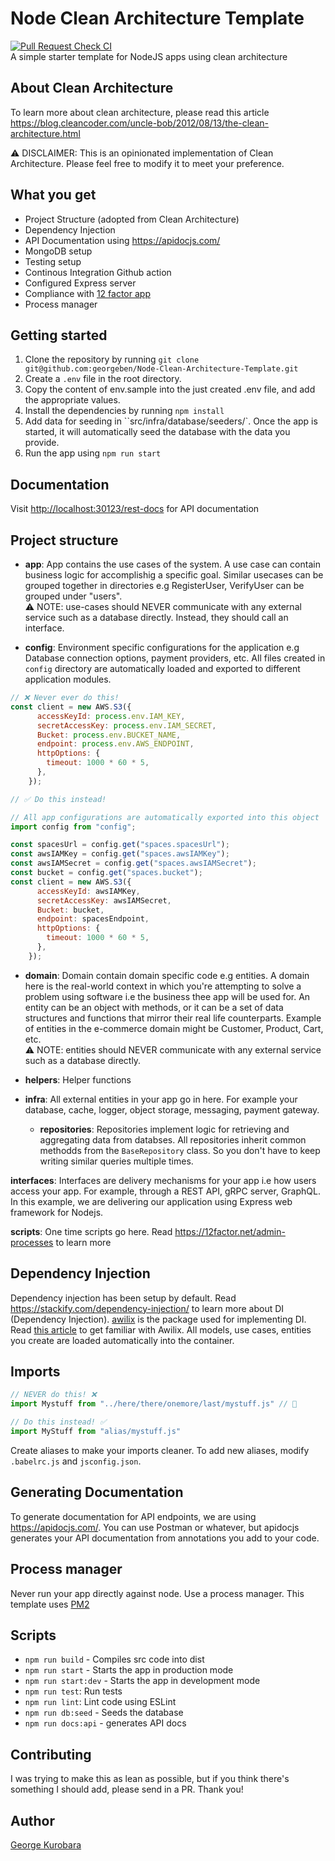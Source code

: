 # Node Clean Architecture Template

[![Pull Request Check CI](https://github.com/georgeben/Node-Clean-Architecture-Template/actions/workflows/ci.yml/badge.svg)](https://github.com/georgeben/Node-Clean-Architecture-Template/actions/workflows/ci.yml) \
A simple starter template for NodeJS apps using clean architecture 

## About Clean Architecture
To learn more about clean architecture, please read this article https://blog.cleancoder.com/uncle-bob/2012/08/13/the-clean-architecture.html

:warning: DISCLAIMER: This is an opinionated implementation of Clean Architecture. Please feel free to modify it to meet your preference.

## What you get
- Project Structure (adopted from Clean Architecture)
- Dependency Injection
- API Documentation using https://apidocjs.com/
- MongoDB setup
- Testing setup
- Continous Integration Github action
- Configured Express server
- Compliance with [12 factor app](https://12factor.net/)
- Process manager

## Getting started
1. Clone the repository by running `git clone git@github.com:georgeben/Node-Clean-Architecture-Template.git`
2. Create a `.env` file in the root directory. 
3. Copy the content of env.sample into the just created .env file, and add the appropriate values.
4. Install the dependencies by running `npm install`
5. Add data for seeding in ``src/infra/database/seeders/`. Once the app is started, it will automatically seed the database with the data you provide.
6. Run the app using `npm run start`

## Documentation
Visit [http://localhost:30123/rest-docs](http://localhost:30123/rest-docs) for API documentation

## Project structure
- **app**: App contains the use cases of the system. A use case can contain business logic for accomplishig a specific goal. Similar usecases can be grouped together in directories e.g RegisterUser, VerifyUser can be grouped under "users".\
:warning:  NOTE: use-cases should NEVER communicate with any external service such as a database directly. Instead, they should call an interface.

- **config**: Environment specific configurations for the application e.g Database connection options, payment providers, etc. All files created in `config` directory are automatically loaded and exported to 
different application modules.  
```js
// ❌ Never ever do this!
const client = new AWS.S3({
      accessKeyId: process.env.IAM_KEY,
      secretAccessKey: process.env.IAM_SECRET,
      Bucket: process.env.BUCKET_NAME,
      endpoint: process.env.AWS_ENDPOINT,
      httpOptions: {
        timeout: 1000 * 60 * 5,
      },
    });
```

```js
// ✅ Do this instead!

// All app configurations are automatically exported into this object
import config from "config";

const spacesUrl = config.get("spaces.spacesUrl");
const awsIAMKey = config.get("spaces.awsIAMKey");
const awsIAMSecret = config.get("spaces.awsIAMSecret");
const bucket = config.get("spaces.bucket");
const client = new AWS.S3({
      accessKeyId: awsIAMKey,
      secretAccessKey: awsIAMSecret,
      Bucket: bucket,
      endpoint: spacesEndpoint,
      httpOptions: {
        timeout: 1000 * 60 * 5,
      },
    });
```


- **domain**: Domain contain domain specific code e.g entities. A domain here is the real-world context in which you're attempting to solve a problem using software i.e the business thee app will be used for. 
An entity can be an object with methods, or it can be a set of data structures and functions that mirror their real life counterparts. Example of entities in the e-commerce domain might be Customer, Product, Cart, etc. \
:warning:  NOTE: entities should NEVER communicate with any external service such as a database directly.

- **helpers**: Helper functions


- **infra**: All external entities in your app go in here. For example your database, cache, logger, object storage, messaging, payment gateway.
  - **repositories**: Repositories implement logic for retrieving and aggregating data from databses. All repositories inherit common methodds from the `BaseRepository` class. So you don't have to keep writing similar queries multiple times.
  
 **interfaces**: Interfaces are delivery mechanisms for your app i.e how users access your app. For example, through a REST API, gRPC server, GraphQL. In this example, we are delivering our application using Express web framework for Nodejs.
 
 **scripts**: One time scripts go here. Read https://12factor.net/admin-processes to learn more
 
 
## Dependency Injection
Dependency injection has been setup by default. Read https://stackify.com/dependency-injection/ to learn more about DI (Dependency Injection). [awilix](https://www.npmjs.com/package/awilix) is the package used for implementing DI. Read [this article](https://medium.com/@Jeffijoe/dependency-injection-in-node-js-2016-edition-f2a88efdd427) to get familiar with Awilix. All models, use cases, entities you create are loaded automatically into the container.

## Imports
```js
// NEVER do this! ❌
import Mystuff from "../here/there/onemore/last/mystuff.js" // 🤮
```


```js
// Do this instead! ✅
import MyStuff from "alias/mystuff.js"
```
Create aliases to make your imports cleaner. To add new aliases, modify `.babelrc.js` and `jsconfig.json`.


## Generating Documentation
To generate documentation for API endpoints, we are using https://apidocjs.com/. You can use Postman or whatever, but apidocjs generates your API documentation from annotations you add to your code.  


## Process manager
Never run your app directly against node. Use a process manager. This template uses [PM2](https://pm2.keymetrics.io/)

## Scripts
- `npm run build` - Compiles src code into dist
- `npm run start` - Starts the app in production mode
- `npm run start:dev` - Starts the app in development mode
- `npm run test`: Run tests
- `npm run lint`: Lint code using ESLint
- `npm run db:seed` - Seeds the database
- `npm run docs:api` - generates API docs

## Contributing
I was trying to make this as lean as possible, but if you think there's something I should add, please send in a PR. Thank you!

## Author
[George Kurobara](https://github/georgeben)
